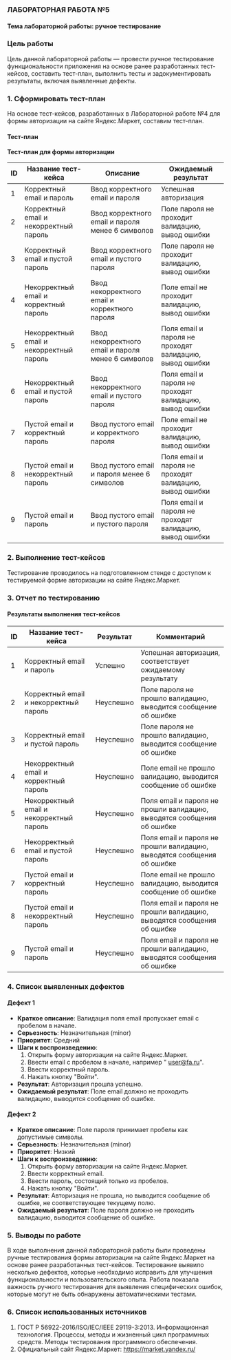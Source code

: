 ### ЛАБОРАТОРНАЯ РАБОТА №5

#### Тема лабораторной работы: ручное тестирование

### Цель работы

Цель данной лабораторной работы — провести ручное тестирование функциональности приложения на основе ранее разработанных тест-кейсов, составить тест-план, выполнить тесты и задокументировать результаты, включая выявленные дефекты.

### 1. Сформировать тест-план

На основе тест-кейсов, разработанных в Лабораторной работе №4 для формы авторизации на сайте Яндекс.Маркет, составим тест-план.

#### Тест-план

**Тест-план для формы авторизации**

| ID  | Название тест-кейса              | Описание                                      | Ожидаемый результат                         |
|-----|----------------------------------|----------------------------------------------|--------------------------------------------|
| 1   | Корректный email и пароль        | Ввод корректного email и пароля               | Успешная авторизация                        |
| 2   | Корректный email и некорректный пароль | Ввод корректного email и пароля менее 6 символов | Поле пароля не проходит валидацию, вывод ошибки |
| 3   | Корректный email и пустой пароль | Ввод корректного email и пустого пароля       | Поле пароля не проходит валидацию, вывод ошибки |
| 4   | Некорректный email и корректный пароль | Ввод некорректного email и корректного пароля | Поле email не проходит валидацию, вывод ошибки |
| 5   | Некорректный email и некорректный пароль | Ввод некорректного email и пароля менее 6 символов | Поля email и пароля не проходят валидацию, вывод ошибки |
| 6   | Некорректный email и пустой пароль | Ввод некорректного email и пустого пароля    | Поля email и пароля не проходят валидацию, вывод ошибки |
| 7   | Пустой email и корректный пароль | Ввод пустого email и корректного пароля       | Поле email не проходит валидацию, вывод ошибки |
| 8   | Пустой email и некорректный пароль | Ввод пустого email и пароля менее 6 символов  | Поля email и пароля не проходят валидацию, вывод ошибки |
| 9   | Пустой email и пароль             | Ввод пустого email и пустого пароля          | Поля email и пароля не проходят валидацию, вывод ошибки |

### 2. Выполнение тест-кейсов

Тестирование проводилось на подготовленном стенде с доступом к тестируемой форме авторизации на сайте Яндекс.Маркет. 

### 3. Отчет по тестированию

#### Результаты выполнения тест-кейсов

| ID  | Название тест-кейса              | Результат                | Комментарий                                                                                       |
|-----|----------------------------------|--------------------------|---------------------------------------------------------------------------------------------------|
| 1   | Корректный email и пароль        | Успешно                  | Успешная авторизация, соответствует ожидаемому результату                                          |
| 2   | Корректный email и некорректный пароль | Неуспешно                 | Поле пароля не прошло валидацию, выводится сообщение об ошибке                                    |
| 3   | Корректный email и пустой пароль | Неуспешно                 | Поле пароля не прошло валидацию, выводится сообщение об ошибке                                    |
| 4   | Некорректный email и корректный пароль | Неуспешно                 | Поле email не прошло валидацию, выводится сообщение об ошибке                                     |
| 5   | Некорректный email и некорректный пароль | Неуспешно                 | Поля email и пароля не прошли валидацию, выводятся сообщения об ошибке                             |
| 6   | Некорректный email и пустой пароль | Неуспешно                 | Поля email и пароля не прошли валидацию, выводятся сообщения об ошибке                             |
| 7   | Пустой email и корректный пароль | Неуспешно                 | Поле email не прошло валидацию, выводится сообщение об ошибке                                     |
| 8   | Пустой email и некорректный пароль | Неуспешно                 | Поля email и пароля не прошли валидацию, выводятся сообщения об ошибке                             |
| 9   | Пустой email и пароль             | Неуспешно                 | Поля email и пароля не прошли валидацию, выводятся сообщения об ошибке                             |

### 4. Список выявленных дефектов

#### Дефект 1

- **Краткое описание**: Валидация поля email пропускает email с пробелом в начале.
- **Серьезность**: Незначительная (minor)
- **Приоритет**: Средний
- **Шаги к воспроизведению**:
  1. Открыть форму авторизации на сайте Яндекс.Маркет.
  2. Ввести email с пробелом в начале, например " user@fa.ru".
  3. Ввести корректный пароль.
  4. Нажать кнопку "Войти".
- **Результат**: Авторизация прошла успешно.
- **Ожидаемый результат**: Поле email должно не проходить валидацию, выводится сообщение об ошибке.

#### Дефект 2

- **Краткое описание**: Поле пароля принимает пробелы как допустимые символы.
- **Серьезность**: Незначительная (minor)
- **Приоритет**: Низкий
- **Шаги к воспроизведению**:
  1. Открыть форму авторизации на сайте Яндекс.Маркет.
  2. Ввести корректный email.
  3. Ввести пароль, состоящий только из пробелов.
  4. Нажать кнопку "Войти".
- **Результат**: Авторизация не прошла, но выводится сообщение об ошибке, не соответствующее текущему полю.
- **Ожидаемый результат**: Поле пароля должно не проходить валидацию, выводится сообщение об ошибке.

### 5. Выводы по работе

В ходе выполнения данной лабораторной работы были проведены ручные тестирования формы авторизации на сайте Яндекс.Маркет на основе ранее разработанных тест-кейсов. Тестирование выявило несколько дефектов, которые необходимо исправить для улучшения функциональности и пользовательского опыта. Работа показала важность ручного тестирования для выявления специфических ошибок, которые могут не быть обнаружены автоматическими тестами.

### 6. Список использованных источников

1. ГОСТ Р 56922-2016/ISO/IEC/IEEE 29119-3:2013. Информационная технология. Процессы, методы и жизненный цикл программных средств. Методы тестирования программного обеспечения.
2. Официальный сайт Яндекс.Маркет: https://market.yandex.ru/
